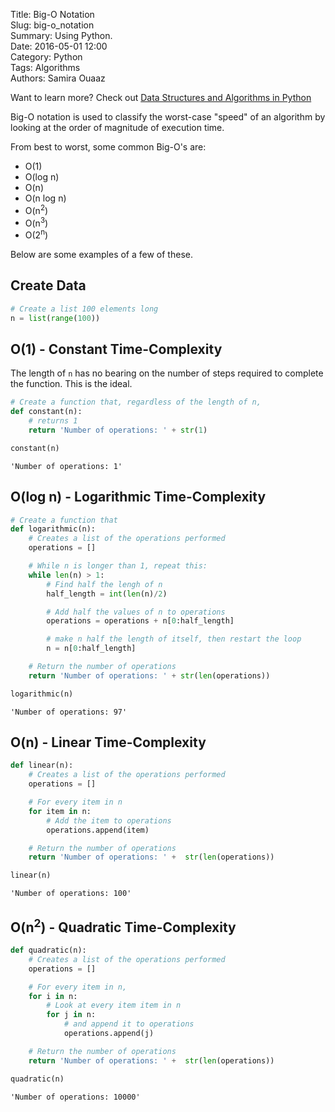 Title: Big-O Notation  
Slug: big-o_notation  
Summary: Using Python.  
Date: 2016-05-01 12:00  
Category: Python  
Tags: Algorithms  
Authors: Samira Ouaaz  

Want to learn more? Check out [Data Structures and Algorithms in Python](http://amzn.to/2kjkqWQ)

Big-O notation is used to classify the worst-case "speed" of an algorithm by looking at the order of magnitude of execution time.

From best to worst, some common Big-O's are:

- O(1)
- O(log n)
- O(n)
- O(n log n)
- O(n<sup>2</sup>)
- O(n<sup>3</sup>)
- O(2<sup>n</sup>)

Below are some examples of a few of these.

## Create Data


```python
# Create a list 100 elements long
n = list(range(100))
```

## O(1) - Constant Time-Complexity

The length of `n` has no bearing on the number of steps required to complete the function. This is the ideal.


```python
# Create a function that, regardless of the length of n,
def constant(n):
    # returns 1
    return 'Number of operations: ' + str(1)
```


```python
constant(n)
```




    'Number of operations: 1'



## O(log n) - Logarithmic Time-Complexity


```python
# Create a function that
def logarithmic(n):
    # Creates a list of the operations performed
    operations = []

    # While n is longer than 1, repeat this:
    while len(n) > 1:
        # Find half the lengh of n
        half_length = int(len(n)/2)

        # Add half the values of n to operations
        operations = operations + n[0:half_length]

        # make n half the length of itself, then restart the loop
        n = n[0:half_length]

    # Return the number of operations
    return 'Number of operations: ' + str(len(operations))
```


```python
logarithmic(n)
```




    'Number of operations: 97'



## O(n) - Linear Time-Complexity


```python
def linear(n):
    # Creates a list of the operations performed
    operations = []

    # For every item in n
    for item in n:
        # Add the item to operations
        operations.append(item)

    # Return the number of operations
    return 'Number of operations: ' +  str(len(operations))
```


```python
linear(n)
```




    'Number of operations: 100'



## O(n<sup>2</sup>) - Quadratic Time-Complexity


```python
def quadratic(n):
    # Creates a list of the operations performed
    operations = []

    # For every item in n,
    for i in n:
        # Look at every item item in n
        for j in n:
            # and append it to operations
            operations.append(j)

    # Return the number of operations
    return 'Number of operations: ' +  str(len(operations))
```


```python
quadratic(n)
```




    'Number of operations: 10000'
